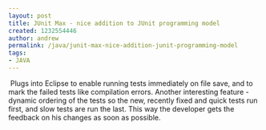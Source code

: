 ```yaml
---
layout: post
title: JUnit Max - nice addition to JUnit programming model
created: 1232554446
author: andrew
permalink: /java/junit-max-nice-addition-junit-programming-model
tags:
- JAVA
---
```

<p>&nbsp;Plugs into Eclipse to enable running tests immediately on file save, and to mark the failed tests like compilation errors. Another interesting feature - dynamic ordering of the tests so the new, recently fixed and quick tests run first, and slow tests are run the last. This way the developer gets the feedback on his changes as soon as possible.&nbsp;</p>
